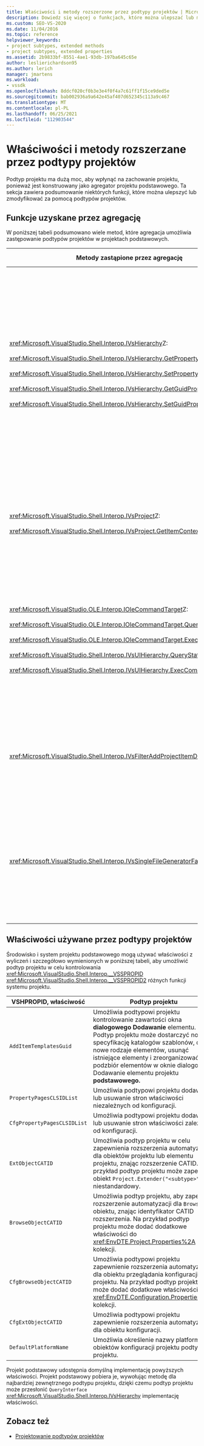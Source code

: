 ```yaml
---
title: Właściwości i metody rozszerzone przez podtypy projektów | Microsoft Docs
description: Dowiedz się więcej o funkcjach, które można ulepszać lub modyfikować podtypy projektów, co pozwala dostosować zachowanie systemów projektu Visual Studio.
ms.custom: SEO-VS-2020
ms.date: 11/04/2016
ms.topic: reference
helpviewer_keywords:
- project subtypes, extended methods
- project subtypes, extended properties
ms.assetid: 2b9833bf-8551-4ae1-93db-197ba645c65e
author: leslierichardson95
ms.author: lerich
manager: jmartens
ms.workload:
- vssdk
ms.openlocfilehash: 8ddcf020cf0b3e3e4f0f4a7c61ff1f15ce9ded5e
ms.sourcegitcommit: bab002936a9a642e45af407d652345c113a9c467
ms.translationtype: MT
ms.contentlocale: pl-PL
ms.lasthandoff: 06/25/2021
ms.locfileid: "112903544"
---
```

# <a name="properties-and-methods-extended-by-project-subtypes"></a>Właściwości i metody rozszerzane przez podtypy projektów
Podtyp projektu ma dużą moc, aby wpłynąć na zachowanie projektu, ponieważ jest konstruowany jako agregator projektu podstawowego. Ta sekcja zawiera podsumowanie niektórych funkcji, które można ulepszyć lub zmodyfikować za pomocą podtypów projektów.

## <a name="features-gained-by-aggregation"></a>Funkcje uzyskane przez agregację
 W poniższej tabeli podsumowano wiele metod, które agregacja umożliwia zastępowanie podtypów projektów w projektach podstawowych.

|Metody zastąpione przez agregację|Podtyp projektu|
|---------------------------------------|---------------------|
|<xref:Microsoft.VisualStudio.Shell.Interop.IVsHierarchy>Z:<br /><br /> <xref:Microsoft.VisualStudio.Shell.Interop.IVsHierarchy.GetProperty%2A><br /><br /> <xref:Microsoft.VisualStudio.Shell.Interop.IVsHierarchy.SetProperty%2A><br /><br /> <xref:Microsoft.VisualStudio.Shell.Interop.IVsHierarchy.GetGuidProperty%2A><br /><br /> <xref:Microsoft.VisualStudio.Shell.Interop.IVsHierarchy.SetGuidProperty%2A>|Włącza podtyp projektu na<br /><br /> — Zmień podpis i ikonę węzła projektu.<br />— Całkowicie zastąp obiekt `Browse` projektu.<br />— Kontroluj, czy można zmienić nazwę projektu.<br />- Kontroluj kolejność sortowania.<br />— Kontrolowanie kontekstu użytkownika w celu korzystania z pomocy dynamicznej.|
|<xref:Microsoft.VisualStudio.Shell.Interop.IVsProject>Z:<br /><br /> <xref:Microsoft.VisualStudio.Shell.Interop.IVsProject.GetItemContext%2A>|Umożliwia podtyp projektu w celu kontrolowania, jakie usługi kontekstowe są udostępniane projektantom i edytorom.|
|<xref:Microsoft.VisualStudio.OLE.Interop.IOleCommandTarget>Z:<br /><br /> <xref:Microsoft.VisualStudio.OLE.Interop.IOleCommandTarget.QueryStatus%2A><br /><br /> <xref:Microsoft.VisualStudio.OLE.Interop.IOleCommandTarget.Exec%2A><br /><br /> <xref:Microsoft.VisualStudio.Shell.Interop.IVsUIHierarchy.QueryStatusCommand%2A><br /><br /> <xref:Microsoft.VisualStudio.Shell.Interop.IVsUIHierarchy.ExecCommand%2A>|Włącza podtyp projektu na<br /><br /> - Uczestniczyć w routingu poleceń dla poleceń projektu.<br />- Dodaj, usuń lub wyłącz oba polecenia otoczenia projektu i Eksplorator rozwiązań aktywnych poleceń.|
|<xref:Microsoft.VisualStudio.Shell.Interop.IVsFilterAddProjectItemDlg2>|Umożliwia podtypowi projektu filtrowanie tego, co użytkownik widzi w **oknie dialogowym Dodawanie nowego** elementu.|
|<xref:Microsoft.VisualStudio.Shell.Interop.IVsSingleFileGeneratorFactory>|Włącza podtyp projektu na<br /><br /> - Określ generator domyślny na podstawie rozszerzenia pliku.<br />- Mapowanie nazwy generatora czytelnej dla człowieka na obiekt COM.|

## <a name="properties-used-by-project-subtypes"></a>Właściwości używane przez podtypy projektów
 Środowisko i system projektu podstawowego mogą używać właściwości z wyliczeń i szczegółowo wymienionych w poniższej tabeli, aby umożliwić podtyp projektu w celu kontrolowania <xref:Microsoft.VisualStudio.Shell.Interop.__VSSPROPID> <xref:Microsoft.VisualStudio.Shell.Interop.__VSSPROPID2> różnych funkcji systemu projektu.

|VSHPROPID, właściwość|Podtyp projektu|
|------------------------|---------------------|
|`AddItemTemplatesGuid`|Umożliwia podtypowi projektu kontrolowanie zawartości okna **dialogowego Dodawanie** elementu. Podtyp projektu może dostarczyć nową specyfikację katalogów szablonów, dodać nowe rodzaje elementów, usunąć istniejące elementy i zreorganizować podzbiór elementów w oknie dialogowym Dodawanie elementu projektu **podstawowego.**|
|`PropertyPagesCLSIDList`|Umożliwia podtypowi projektu dodawanie lub usuwanie stron właściwości niezależnych od konfiguracji.|
|`CfgPropertyPagesCLSIDList`|Umożliwia podtypowi projektu dodawanie lub usuwanie stron właściwości zależnych od konfiguracji.|
|`ExtObjectCATID`|Umożliwia podtyp projektu w celu zapewnienia rozszerzenia automatyzacji dla obiektów projektu lub elementu projektu, znając rozszerzenie CATID. Na przykład podtyp projektu może zapewnić obiekt `Project.Extender("<subtype>")` niestandardowy.|
|`BrowseObjectCATID`|Umożliwia podtyp projektu, aby zapewnić rozszerzenie automatyzacji dla `Browse` obiektu, znając identyfikator CATID rozszerzenia. Na przykład podtyp projektu może dodać dodatkowe właściwości do <xref:EnvDTE.Project.Properties%2A> kolekcji.|
|`CfgBrowseObjectCATID`|Umożliwia podtypowi projektu zapewnienie rozszerzenia automatyzacji dla obiektu przeglądania konfiguracji projektu. Na przykład podtyp projektu może dodać dodatkowe właściwości do <xref:EnvDTE.Configuration.Properties%2A> kolekcji.|
|`CfgExtObjectCATID`|Umożliwia podtypowi projektu zapewnienie rozszerzenia automatyzacji dla obiektu konfiguracji.|
|`DefaultPlatformName`|Umożliwia określenie nazwy platformy dla obiektów konfiguracji projektu podtypu projektu.|

 Projekt podstawowy udostępnia domyślną implementację powyższych właściwości. Projekt podstawowy pobiera je, wywołując metodę dla najbardziej zewnętrznego podtypu projektu, dzięki czemu podtyp projektu może przesłonić `QueryInterface` <xref:Microsoft.VisualStudio.Shell.Interop.IVsHierarchy> implementację właściwości.

## <a name="see-also"></a>Zobacz też
- [Projektowanie podtypów projektów](../../extensibility/internals/project-subtypes-design.md)
